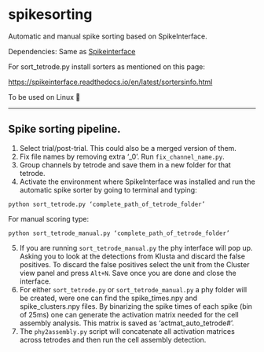# spikesorting
Automatic and manual spike sorting based on SpikeInterface.

Dependencies: Same as [Spikeinterface](https://github.com/SpikeInterface/spiketutorials/tree/master/NWB_Developer_Breakout_Session_Sep2020)

For sort_tetrode.py install sorters as mentioned on this page:

https://spikeinterface.readthedocs.io/en/latest/sortersinfo.html

To be used on Linux :penguin:

-----------------------
## Spike sorting pipeline.

1.	Select trial/post-trial. This could also be a merged version of them.
2.	Fix file names by removing extra ‘_0’.  Run `fix_channel_name.py`.
3.	Group channels by tetrode and save them in a new folder for that tetrode.
4.	Activate the environment where SpikeInterface was installed and run the automatic spike sorter by going to terminal and typing:
```
python sort_tetrode.py ‘complete_path_of_tetrode_folder’
```
  For manual scoring type:
```
python sort_tetrode_manual.py ‘complete_path_of_tetrode_folder’
```

5.	If you are running `sort_tetrode_manual.py` the phy interface will pop up. Asking you to look at the detections from Klusta and discard the false positives. To discard the false positives select the unit from the Cluster view panel and press `Alt+N`. Save once you are done and close the interface.
6.	For either `sort_tetrode.py` or `sort_tetrode_manual.py` a phy folder will be created, were one can find the spike_times.npy and spike_clusters.npy files. By binarizing the spike times of each spike (bin of 25ms) one can generate the activation matrix needed for the cell assembly analysis. This matrix is saved as ‘actmat_auto_tetrode#’.
7.	The `phy2assembly.py` script will concatenate all activation matrices across tetrodes and then run the cell assembly detection.
